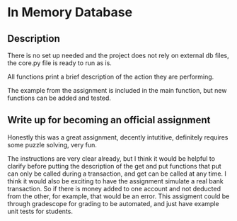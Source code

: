 # In Memory Database

## Description
There is no set up needed and the project does not rely on external db files, the core.py file is ready to run as is.


All functions print a brief description of the action they are performing.


The example from the assignment is included in the main function, but new functions can be added and tested.


## Write up for becoming an official assignment
Honestly this was a great assignment, decently intutitive, definitely requires some puzzle solving, very fun. 


The instructions are very clear already, but I think it would be helpful to clarify before putting the description of the get and put functions that put can only be called during a transaction, and get can be called at any time. I think it would also be exciting to have the assignment simulate a real bank transaction. So if there is money added to one account and not deducted from the other, for example, that would be an error. This assigment could be through gradescope for grading to be automated, and just have example unit tests for students. 
